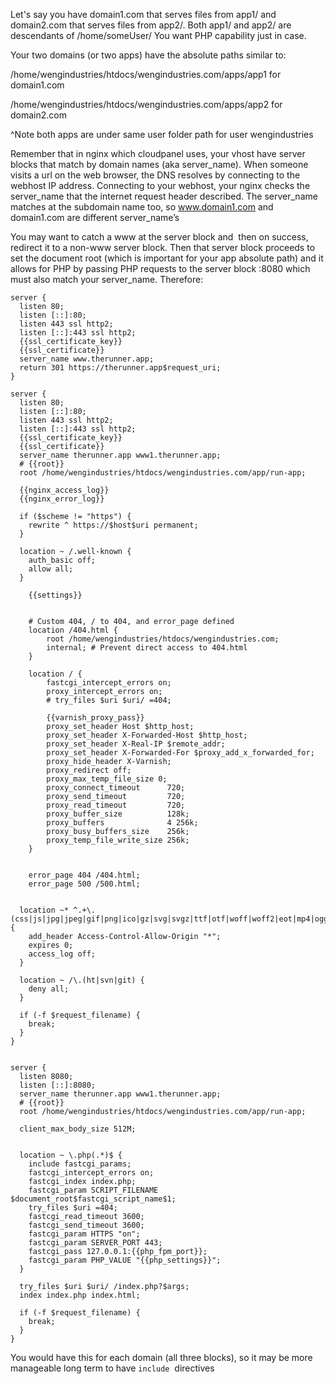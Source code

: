 Let's say you have domain1.com that serves files from app1/ and domain2.com that serves files from app2/. Both app1/ and app2/ are descendants of /home/someUser/ You want PHP capability just in case.

Your two domains (or two apps) have the absolute paths similar to:

/home/wengindustries/htdocs/wengindustries.com/apps/app1 for domain1.com

/home/wengindustries/htdocs/wengindustries.com/apps/app2 for domain2.com

^Note both apps are under same user folder path for user wengindustries

Remember that in nginx which cloudpanel uses, your vhost have server blocks that match by domain names (aka server_name). When someone visits a url on the web browser, the DNS resolves by connecting to the webhost IP address. Connecting to your webhost, your nginx checks the server_name that the internet request header described. The server_name matches at the subdomain name too, so www.domain1.com and domain1.com are different server_name’s

You may want to catch a www at the server block and  then on success, redirect it to a non-www server block. Then that server block proceeds to set the document root (which is important for your app absolute path) and it allows for PHP by passing PHP requests to the server block :8080 which must also match your server_name. Therefore:

```
server {
  listen 80;
  listen [::]:80;
  listen 443 ssl http2;
  listen [::]:443 ssl http2;
  {{ssl_certificate_key}}
  {{ssl_certificate}}
  server_name www.therunner.app;
  return 301 https://therunner.app$request_uri;
}

server {
  listen 80;
  listen [::]:80;
  listen 443 ssl http2;
  listen [::]:443 ssl http2;
  {{ssl_certificate_key}}
  {{ssl_certificate}}
  server_name therunner.app www1.therunner.app;
  # {{root}}
  root /home/wengindustries/htdocs/wengindustries.com/app/run-app;

  {{nginx_access_log}}
  {{nginx_error_log}}

  if ($scheme != "https") {
    rewrite ^ https://$host$uri permanent;
  }

  location ~ /.well-known {
    auth_basic off;
    allow all;
  }
    
    {{settings}}
    
    
    # Custom 404, / to 404, and error_page defined
    location /404.html {
        root /home/wengindustries/htdocs/wengindustries.com;
        internal; # Prevent direct access to 404.html
    }

    location / {
        fastcgi_intercept_errors on;
        proxy_intercept_errors on; 
        # try_files $uri $uri/ =404;
        
        {{varnish_proxy_pass}}
        proxy_set_header Host $http_host;
        proxy_set_header X-Forwarded-Host $http_host;
        proxy_set_header X-Real-IP $remote_addr;
        proxy_set_header X-Forwarded-For $proxy_add_x_forwarded_for;
        proxy_hide_header X-Varnish;
        proxy_redirect off;
        proxy_max_temp_file_size 0;
        proxy_connect_timeout      720;
        proxy_send_timeout         720;
        proxy_read_timeout         720;
        proxy_buffer_size          128k;
        proxy_buffers              4 256k;
        proxy_busy_buffers_size    256k;
        proxy_temp_file_write_size 256k;
    }


    error_page 404 /404.html;
    error_page 500 /500.html;
    

  location ~* ^.+\.(css|js|jpg|jpeg|gif|png|ico|gz|svg|svgz|ttf|otf|woff|woff2|eot|mp4|ogg|ogv|webm|webp|zip|swf|map|mjs)$ {
    add_header Access-Control-Allow-Origin "*";
    expires 0;
    access_log off;
  }

  location ~ /\.(ht|svn|git) {
    deny all;
  }

  if (-f $request_filename) {
    break;
  }
}


server {
  listen 8080;
  listen [::]:8080;
  server_name therunner.app www1.therunner.app;
  # {{root}}
  root /home/wengindustries/htdocs/wengindustries.com/app/run-app;
  
  client_max_body_size 512M;


  location ~ \.php(.*)$ {
    include fastcgi_params;
    fastcgi_intercept_errors on;
    fastcgi_index index.php;
    fastcgi_param SCRIPT_FILENAME $document_root$fastcgi_script_name$1;
    try_files $uri =404;
    fastcgi_read_timeout 3600;
    fastcgi_send_timeout 3600;
    fastcgi_param HTTPS "on";
    fastcgi_param SERVER_PORT 443;
    fastcgi_pass 127.0.0.1:{{php_fpm_port}};
    fastcgi_param PHP_VALUE "{{php_settings}}";
  }

  try_files $uri $uri/ /index.php?$args;
  index index.php index.html;
  
  if (-f $request_filename) {
    break;
  }
}
```

You would have this for each domain (all three blocks), so it may be more manageable long term to have `include`  directives